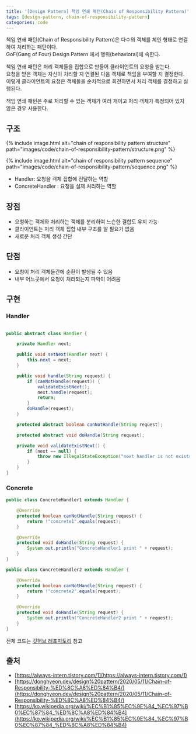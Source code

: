 ```yaml
---
title: '[Design Pattern] 책임 연쇄 패턴(Chain of Responsibility Pattern)'
tags: [design-pattern, chain-of-responsibility-pattern]
categories: code
---
```


책임 연쇄 패턴(Chain of Responsibility Pattern)은 다수의 객체를 체인 형태로 연결하여 처리하는 패턴이다.  
GoF(Gang of Four) Design Pattern 에서 행위(behavioral)에 속한다. 

<!--more-->

책임 연쇄 패턴은 처리 객체들을 집합으로 만들어 클라이언트의 요청을 받는다.  
요청을 받은 객체는 자신이 처리할 지 연결된 다음 객체로 책임을 부여할 지 결정한다.  
이렇게 클라이언트의 요청은 객체들을 순차적으로 회전하면서 처리 객체를 결정하고 실행된다.  

책임 연쇄 패턴은 주로 처리할 수 있는 객체가 여러 개이고 처리 객체가 특정되어 있지 않은 경우 사용한다.

## 구조 

{% include image.html alt="chain of responsibility pattern structure" path="images/code/chain-of-responsibility-pattern/structure.png" %}

{% include image.html alt="chain of responsibility pattern sequence" path="images/code/chain-of-responsibility-pattern/sequence.png" %}

- Handler: 요청을 객체 집합에 전달하는 역할
- ConcreteHandler : 요청을 실제 처리하는 역할


## 장점

- 요청하는 객체와 처리하는 객체를 분리하여 느슨한 결합도 유지 가능
- 클라이언트는 처리 객체 집합 내부 구조를 알 필요가 없음
- 새로운 처리 객체 생성 간단

## 단점

- 요청이 처리 객체들간에 순환이 발생될 수 있음
- 내부 어느곳에서 요청이 처리되는지 파악이 어려움

## 구현

### Handler

```java 

public abstract class Handler {

    private Handler next;

    public void setNext(Handler next) {
        this.next = next;
    }

    public void handle(String request) {
        if (canNotHandle(request)) {
            validateExistNext();
            next.handle(request);
            return;
        }
        doHandle(request);
    }

    protected abstract boolean canNotHandle(String request);

    protected abstract void doHandle(String request);

    private void validateExistNext() {
        if (next == null) {
            throw new IllegalStateException("next handler is not exists");
        }
    }
}
```


### Concrete

```java 
public class ConcreteHandler1 extends Handler {

    @Override
    protected boolean canNotHandle(String request) {
        return !"concrete1".equals(request);
    }

    @Override
    protected void doHandle(String request) {
        System.out.println("ConcreteHandler1 print " + request);
    }
}

public class ConcreteHandler2 extends Handler {

    @Override
    protected boolean canNotHandle(String request) {
        return !"concrete2".equals(request);
    }

    @Override
    protected void doHandle(String request) {
        System.out.println("ConcreteHandler2 print " + request);
    }
}

```

전체 코드는 [깃허브 레포지토리](https://github.com/devyonghee/design-pattern-java/tree/master/chain-of-responsibility) 참고

## 출처

- [https://always-intern.tistory.com/1](https://always-intern.tistory.com/1)
- [https://donghyeon.dev/design%20pattern/2020/05/11/Chain-of-Responsibility-%ED%8C%A8%ED%84%B4/](https://donghyeon.dev/design%20pattern/2020/05/11/Chain-of-Responsibility-%ED%8C%A8%ED%84%B4/)
- [https://ko.wikipedia.org/wiki/%EC%B1%85%EC%9E%84_%EC%97%B0%EC%87%84_%ED%8C%A8%ED%84%B4](https://ko.wikipedia.org/wiki/%EC%B1%85%EC%9E%84_%EC%97%B0%EC%87%84_%ED%8C%A8%ED%84%B4)
